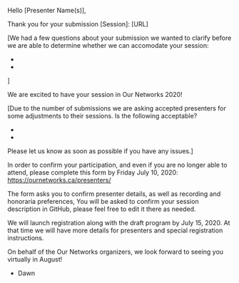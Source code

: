 Hello [Presenter Name(s)],

Thank you for your submission [Session]: [URL]

[We had a few questions about your submission we wanted to clarify before we are able to determine whether we can accomodate your session:

-
-

]

We are excited to have your session in Our Networks 2020! 

[Due to the number of submissions we are asking accepted presenters for some adjustments to their sessions. Is the following acceptable?

-
- 


Please let us know as soon as possible if you have any issues.]



In order to confirm your participation, and even if you are no longer able to attend, please complete this form by Friday July 10, 2020: https://ournetworks.ca/presenters/

The form asks you to confirm presenter details, as well as recording and honoraria preferences, You will be asked to confirm your session description in GitHub, please feel free to edit it there as needed.

We will launch registration along with the draft program by July 15, 2020. At that time we will have more details for presenters and special registration instructions. 



On behalf of the Our Networks organizers, we look forward to seeing you virtually in August!

- Dawn
